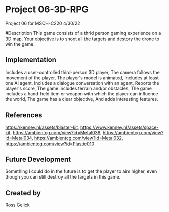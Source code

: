# Project 06-3D-RPG
Project 06 for MSCH-C220 4/30/22

#Description
This game consists of a thrid person gaming experience on a 3D map. Your objective is to shoot all the targets and destory the drone to win the game. 

## Implementation
Includes a user-controlled third-person 3D player,
The camera follows the movement of the player,
The player's model is animated,
Includes at least one AI agent,
Includes a dialogue conversation with an agent,
Reports the player's score,
The game includes terrain and/or obstacles,
The game includes a hand-held item or weapon  with which the player can influence the world,
The game has a clear objective,
And adds interesting features.

## References
https://kenney.nl/assets/blaster-kit, https://www.kenney.nl/assets/space-kit, https://ambientcg.com/view?id=Metal038, https://ambientcg.com/view?id=Metal034, https://ambientcg.com/view?id=Metal032, https://ambientcg.com/view?id=Plastic010

## Future Development
Something I could do in the future is to get the player to aim higher, even though you can still destroy all the targets in this game.

## Created by
Ross Gelick
